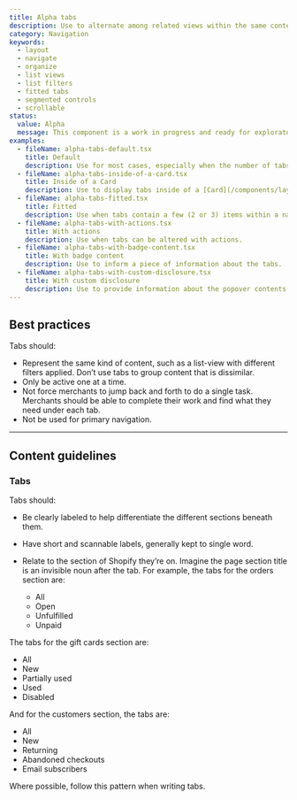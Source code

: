```yaml
---
title: Alpha tabs
description: Use to alternate among related views within the same context.
category: Navigation
keywords:
  - layout
  - navigate
  - organize
  - list views
  - list filters
  - fitted tabs
  - segmented controls
  - scrollable
status:
  value: Alpha
  message: This component is a work in progress and ready for exploratory usage, with breaking changes expected in minor version updates. Please use with caution. Learn more about our [component lifecycles](/getting-started/components-lifecycle).
examples:
  - fileName: alpha-tabs-default.tsx
    title: Default
    description: Use for most cases, especially when the number of tabs may be more than three.
  - fileName: alpha-tabs-inside-of-a-card.tsx
    title: Inside of a Card
    description: Use to display tabs inside of a [Card](/components/layout-and-structure/card).
  - fileName: alpha-tabs-fitted.tsx
    title: Fitted
    description: Use when tabs contain a few (2 or 3) items within a narrow column.
  - fileName: alpha-tabs-with-actions.tsx
    title: With actions
    description: Use when tabs can be altered with actions.
  - fileName: alpha-tabs-with-badge-content.tsx
    title: With badge content
    description: Use to inform a piece of information about the tabs.
  - fileName: alpha-tabs-with-custom-disclosure.tsx
    title: With custom disclosure
    description: Use to provide information about the popover contents.
---
```


## Best practices

Tabs should:

- Represent the same kind of content, such as a list-view with different filters applied. Don’t use tabs to group content that is dissimilar.
- Only be active one at a time.
- Not force merchants to jump back and forth to do a single task. Merchants should be able to complete their work and find what they need under each tab.
- Not be used for primary navigation.

---

## Content guidelines

### Tabs

Tabs should:

- Be clearly labeled to help differentiate the different sections beneath them.
- Have short and scannable labels, generally kept to single word.
- Relate to the section of Shopify they’re on. Imagine the page section title is an invisible noun after the tab. For example, the tabs for the orders section are:

  - All
  - Open
  - Unfulfilled
  - Unpaid

The tabs for the gift cards section are:

- All
- New
- Partially used
- Used
- Disabled

And for the customers section, the tabs are:

- All
- New
- Returning
- Abandoned checkouts
- Email subscribers

Where possible, follow this pattern when writing tabs.
